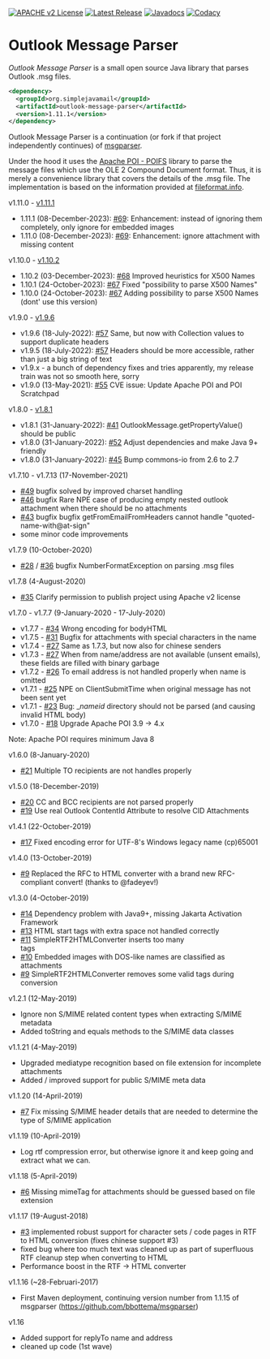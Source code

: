 [![APACHE v2 License](https://img.shields.io/badge/license-apachev2-blue.svg?style=flat)](LICENSE-2.0.txt) 
[![Latest Release](https://img.shields.io/maven-central/v/org.simplejavamail/outlook-message-parser.svg?style=flat)](http://search.maven.org/#search%7Cga%7C1%7Cg%3A%22org.simplejavamail%22%20AND%20a%3A%22outlook-message-parser%22) 
[![Javadocs](http://www.javadoc.io/badge/org.simplejavamail/outlook-message-parser.svg)](http://www.javadoc.io/doc/org.simplejavamail/outlook-message-parser) 
[![Codacy](https://img.shields.io/codacy/grade/db23d489d8374704a7a7e145f2dc6129?style=flat)](https://www.codacy.com/app/b-bottema/outlook-message-parser)

# Outlook Message Parser
*Outlook Message Parser* is a small open source Java library that parses Outlook .msg files.

```xml
<dependency>
  <groupId>org.simplejavamail</groupId>
  <artifactId>outlook-message-parser</artifactId>
  <version>1.11.1</version>
</dependency>
```

Outlook Message Parser is a continuation (or fork if that project independently continues) of [msgparser](https://github.com/bbottema/msgparser). 

Under the hood it uses the [Apache POI - POIFS](http://poi.apache.org/poifs/) library to parse the message files which use the OLE 2 Compound Document format. Thus, it is merely a convenience library that covers the details of the .msg file. The implementation is based on the information provided at [fileformat.info](http://www.fileformat.info/format/outlookmsg/).

v1.11.0 - [v1.11.1](https://search.maven.org/#artifactdetails%7Corg.simplejavamail%7Coutlook-message-parser%7C1.11.1%7Cjar)

- 1.11.1 (08-December-2023): [#69](https://github.com/bbottema/outlook-message-parser/pull/69): Enhancement: instead of ignoring them completely, only ignore for embedded images
- 1.11.0 (08-December-2023): [#69](https://github.com/bbottema/outlook-message-parser/pull/69): Enhancement: ignore attachment with missing content


v1.10.0 - [v1.10.2](https://search.maven.org/#artifactdetails%7Corg.simplejavamail%7Coutlook-message-parser%7C1.10.2%7Cjar)

- 1.10.2 (03-December-2023): [#68](https://github.com/bbottema/outlook-message-parser/pull/68) Improved heuristics for X500 Names
- 1.10.1 (24-October-2023): [#67](https://github.com/bbottema/outlook-message-parser/pull/67) Fixed "possibility to parse X500 Names"
- 1.10.0 (24-October-2023): [#67](https://github.com/bbottema/outlook-message-parser/pull/67) Adding possibility to parse X500 Names (dont' use this version)


v1.9.0 - [v1.9.6](https://search.maven.org/#artifactdetails%7Corg.simplejavamail%7Coutlook-message-parser%7C1.9.6%7Cjar) 
    
- v1.9.6 (18-July-2022): [#57](https://github.com/bbottema/outlook-message-parser/pull/57) Same, but now with Collection values to support duplicate headers
- v1.9.5 (18-July-2022): [#57](https://github.com/bbottema/outlook-message-parser/pull/57) Headers should be more accessible, rather than just a big string of text
- v1.9.x - a bunch of dependency fixes and tries apparently, my release train was not so smooth here, sorry
- v1.9.0 (13-May-2021): [#55](https://github.com/bbottema/outlook-message-parser/pull/55) CVE issue: Update Apache POI and POI Scratchpad


v1.8.0 - [v1.8.1](https://search.maven.org/#artifactdetails%7Corg.simplejavamail%7Coutlook-message-parser%7C1.8.1%7Cjar)

- v1.8.1 (31-January-2022): [#41](https://github.com/bbottema/outlook-message-parser/pull/41) OutlookMessage.getPropertyValue() should be public
- v1.8.0 (31-January-2022): [#52](https://github.com/bbottema/outlook-message-parser/pull/52) Adjust dependencies and make Java 9+ friendly
- v1.8.0 (31-January-2022): [#45](https://github.com/bbottema/outlook-message-parser/pull/45) Bump commons-io from 2.6 to 2.7


v1.7.10 - v1.7.13 (17-November-2021)

- [#49](https://github.com/bbottema/outlook-message-parser/issues/49) bugfix solved by improved charset handling
- [#46](https://github.com/bbottema/outlook-message-parser/issues/46) bugfix Rare NPE case of producing empty nested outlook attachment when there should be no attachments
- [#43](https://github.com/bbottema/outlook-message-parser/issues/43) bugfix bugfix getFromEmailFromHeaders cannot handle "quoted-name-with@at-sign"
- some minor code improvements


v1.7.9 (10-October-2020)

- [#28](https://github.com/bbottema/outlook-message-parser/issues/28) / [#36](https://github.com/bbottema/outlook-message-parser/issues/36) bugfix NumberFormatException on parsing .msg files


v1.7.8 (4-August-2020)

- [#35](https://github.com/bbottema/outlook-message-parser/issues/35) Clarify permission to publish project using Apache v2 license


v1.7.0 - v1.7.7 (9-January-2020 - 17-July-2020)
 
- v1.7.7 - [#34](https://github.com/bbottema/outlook-message-parser/issues/34) Wrong encoding for bodyHTML
- v1.7.5 - [#31](https://github.com/bbottema/outlook-message-parser/issues/31) Bugfix for attachments with special characters in the name
- v1.7.4 - [#27](https://github.com/bbottema/outlook-message-parser/issues/27) Same as 1.7.3, but now also for chinese senders
- v1.7.3 - [#27](https://github.com/bbottema/outlook-message-parser/issues/27) When from name/address are not available (unsent emails), these fields are filled with binary garbage
- v1.7.2 - [#26](https://github.com/bbottema/outlook-message-parser/issues/26) To email address is not handled properly when name is omitted
- v1.7.1 - [#25](https://github.com/bbottema/outlook-message-parser/issues/25) NPE on ClientSubmitTime when original message has not been sent yet
- v1.7.1 - [#23](https://github.com/bbottema/outlook-message-parser/issues/23) Bug: __nameid_ directory should not be parsed (and causing invalid HTML body)
- v1.7.0 - [#18](https://github.com/bbottema/outlook-message-parser/issues/18) Upgrade Apache POI 3.9 -> 4.x

Note: Apache POI requires minimum Java 8


v1.6.0 (8-January-2020)

- [#21](https://github.com/bbottema/outlook-message-parser/issues/21) Multiple TO recipients are not handles properly


v1.5.0 (18-December-2019)

- [#20](https://github.com/bbottema/outlook-message-parser/issues/20) CC and BCC recipients are not parsed properly
- [#19](https://github.com/bbottema/outlook-message-parser/issues/19) Use real Outlook ContentId Attribute to resolve CID Attachments


v1.4.1 (22-October-2019)

- [#17](https://github.com/bbottema/outlook-message-parser/issues/17) Fixed encoding error for UTF-8's Windows legacy name (cp)65001


v1.4.0 (13-October-2019)

- [#9](https://github.com/bbottema/outlook-message-parser/issues/9) Replaced the RFC to HTML converter with a brand new RFC-compliant convert! (thanks to @fadeyev!)


v1.3.0 (4-October-2019)

- [#14](https://github.com/bbottema/outlook-message-parser/issues/14) Dependency problem with Java9+, missing Jakarta Activation Framework
- [#13](https://github.com/bbottema/outlook-message-parser/issues/13) HTML start tags with extra space not handled correctly
- [#11](https://github.com/bbottema/outlook-message-parser/issues/11) SimpleRTF2HTMLConverter inserts too many <br/> tags
- [#10](https://github.com/bbottema/outlook-message-parser/issues/10) Embedded images with DOS-like names are classified as attachments
- [#9](https://github.com/bbottema/outlook-message-parser/issues/9) SimpleRTF2HTMLConverter removes some valid tags during conversion


v1.2.1 (12-May-2019)

- Ignore non S/MIME related content types when extracting S/MIME metadata
- Added toString and equals methods to the S/MIME data classes


v1.1.21 (4-May-2019)

- Upgraded mediatype recognition based on file extension for incomplete attachments
- Added / improved support for public S/MIME meta data 


v1.1.20 (14-April-2019)

- [#7](https://github.com/bbottema/outlook-message-parser/issues/7) Fix missing S/MIME header details that are needed to determine the type of S/MIME application


v1.1.19 (10-April-2019)

- Log rtf compression error, but otherwise ignore it and keep going and extract what we can.


v1.1.18 (5-April-2019)

- [#6](https://github.com/bbottema/outlook-message-parser/issues/6) Missing mimeTag for attachments should be guessed based on file extension


v1.1.17 (19-August-2018)

- [#3](https://github.com/bbottema/simple-java-mail/issues/3) implemented robust support for character sets / code pages in RTF to HTML 
conversion (fixes chinese support #3)
- fixed bug where too much text was cleaned up as part of superfluous RTF cleanup step when converting to HTML
- Performance boost in the RTF -> HTML converter


v1.1.16 (~28-Februari-2017)

- First Maven deployment, continuing version number from 1.1.15 of msgparser (https://github.com/bbottema/msgparser)


v1.16
 - Added support for replyTo name and address
 - cleaned up code (1st wave)
